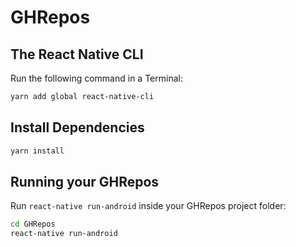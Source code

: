 # GHRepos
 ## The React Native CLI

 Run the following command in a Terminal:

 ```bash
 yarn add global react-native-cli
 ```

 ## Install Dependencies

 ```bash
 yarn install
 ```

 ## Running your GHRepos
 Run `react-native run-android` inside your GHRepos project folder:

 ```bash
 cd GHRepos
 react-native run-android
 ```
